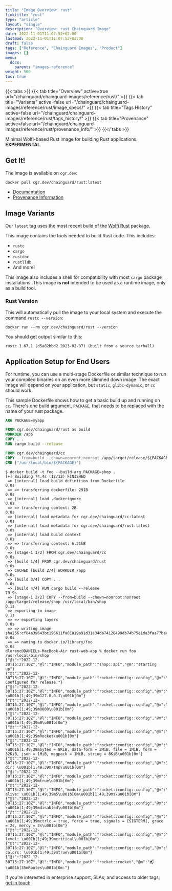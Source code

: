 ```yaml
---
title: "Image Overview: rust"
linktitle: "rust"
type: "article"
layout: "single"
description: "Overview: rust Chainguard Image"
date: 2022-11-01T11:07:52+02:00
lastmod: 2022-11-01T11:07:52+02:00
draft: false
tags: ["Reference", "Chainguard Images", "Product"]
images: []
menu:
  docs:
    parent: "images-reference"
weight: 500
toc: true
---
```


{{< tabs >}}
{{< tab title="Overview" active=true url="/chainguard/chainguard-images/reference/rust/" >}}
{{< tab title="Variants" active=false url="/chainguard/chainguard-images/reference/rust/image_specs/" >}}
{{< tab title="Tags History" active=false url="/chainguard/chainguard-images/reference/rust/tags_history/" >}}
{{< tab title="Provenance" active=false url="/chainguard/chainguard-images/reference/rust/provenance_info/" >}}
{{</ tabs >}}



<!--overview:start-->
Minimal Wolfi-based Rust image for building Rust applications. **EXPERIMENTAL**.
<!--overview:end-->

<!--getting:start-->
## Get It!
The image is available on `cgr.dev`:

```
docker pull cgr.dev/chainguard/rust:latest
```
<!--getting:end-->

<!--body:start-->

- [Documentation](https://edu.chainguard.dev/chainguard/chainguard-images/reference/rust)
- [Provenance Information](https://edu.chainguard.dev/chainguard/chainguard-images/reference/rust/provenance_info/)

## Image Variants

Our `latest` tag uses the most recent build of the [Wolfi Rust](https://github.com/wolfi-dev/os/blob/main/rust.yaml) package.

This image contains the tools needed to build Rust code.
This includes:

* `rustc`
* `cargo`
* `rustdoc`
* `rustlldb`
* And more!

This image also includes a shell for compatibility with most `cargo` package installations.
This image **is not** intended to be used as a runtime image, only as a build tool.

### Rust Version
This will automatically pull the image to your local system and execute the command `rustc --version`:

```shell
docker run --rm cgr.dev/chainguard/rust --version
```

You should get output similar to this:

```
rustc 1.67.1 (d5a82bbd2 2023-02-07) (built from a source tarball)
```

## Application Setup for End Users

For runtime, you can use a multi-stage Dockerfile or similar technique to run your compiled binaries on
an even more slimmed down image.
The exact image will depend on your application, but `static`, `glibc-dynamic`, or `cc` should work.

This sample Dockerfile shows how to get a basic build up and running on `cc`.
There's one build argument, `PACKAGE`, that needs to be replaced with the name of your rust package.

```Dockerfile
ARG PACKAGE=myapp

FROM cgr.dev/chainguard/rust as build
WORKDIR /app
COPY . .
RUN cargo build --release

FROM cgr.dev/chainguard/cc
COPY --from=build --chown=nonroot:nonroot /app/target/release/${PACKAGE} /usr/local/bin/${PACKAGE}
CMD ["/usr/local/bin/${PACKAGE}"]
```

```shell
$ docker build -t foo --build-arg PACKAGE=shop .
[+] Building 74.4s (12/12) FINISHED
 => [internal] load build definition from Dockerfile                                                                                                                                                                                         0.0s
 => => transferring dockerfile: 291B                                                                                                                                                                                                         0.0s
 => [internal] load .dockerignore                                                                                                                                                                                                            0.0s
 => => transferring context: 2B                                                                                                                                                                                                              0.0s
 => [internal] load metadata for cgr.dev/chainguard/cc:latest                                                                                                                                                                                0.0s
 => [internal] load metadata for cgr.dev/chainguard/rust:latest                                                                                                                                                                              0.0s
 => [internal] load build context                                                                                                                                                                                                            0.0s
 => => transferring context: 6.21kB                                                                                                                                                                                                          0.0s
 => [stage-1 1/2] FROM cgr.dev/chainguard/cc                                                                                                                                                                                                 0.0s
 => [build 1/4] FROM cgr.dev/chainguard/rust                                                                                                                                                                                                 0.0s
 => CACHED [build 2/4] WORKDIR /app                                                                                                                                                                                                          0.0s
 => [build 3/4] COPY . .                                                                                                                                                                                                                     0.0s
 => [build 4/4] RUN cargo build --release                                                                                                                                                                                                   73.9s
 => [stage-1 2/2] COPY --from=build --chown=nonroot:nonroot /app/target/release/shop /usr/local/bin/shop                                                                                                                                     0.1s
 => exporting to image                                                                                                                                                                                                                       0.1s
 => => exporting layers                                                                                                                                                                                                                      0.0s
 => => writing image sha256:cf84a39643bc196611fa01819a91d31e34da74128499db74b75e1da3faa77bae                                                                                                                                                 0.0s
 => => naming to docker.io/library/foo                                                                                                                                                                                                       0.0s
dlorenc@DANIELs-MacBook-Air rust-web-app % docker run foo /usr/local/bin/shop
{"@t":"2022-12-30T15:27:10Z","@l":"INFO","module_path":"shop::api","@m":"starting up"}
{"@t":"2022-12-30T15:27:10Z","@l":"INFO","module_path":"rocket::config::config","@m":"🔧 Configured for release."}
{"@t":"2022-12-30T15:27:10Z","@l":"INFO","module_path":"rocket::config::config","@m":"address: \u001b[1;49;39m127.0.0.1\u001b[0m"}
{"@t":"2022-12-30T15:27:10Z","@l":"INFO","module_path":"rocket::config::config","@m":"port: \u001b[1;49;39m8000\u001b[0m"}
{"@t":"2022-12-30T15:27:10Z","@l":"INFO","module_path":"rocket::config::config","@m":"workers: \u001b[1;49;39m8\u001b[0m"}
{"@t":"2022-12-30T15:27:10Z","@l":"INFO","module_path":"rocket::config::config","@m":"ident: \u001b[1;49;39mRocket\u001b[0m"}
{"@t":"2022-12-30T15:27:10Z","@l":"INFO","module_path":"rocket::config::config","@m":"limits: \u001b[1;49;39mbytes = 8KiB, data-form = 2MiB, file = 1MiB, form = 32KiB, json = 1MiB, msgpack = 1MiB, string = 8KiB\u001b[0m"}
{"@t":"2022-12-30T15:27:10Z","@l":"INFO","module_path":"rocket::config::config","@m":"temp dir: \u001b[1;49;39m/tmp\u001b[0m"}
{"@t":"2022-12-30T15:27:10Z","@l":"INFO","module_path":"rocket::config::config","@m":"http/2: \u001b[1;49;39mtrue\u001b[0m"}
{"@t":"2022-12-30T15:27:10Z","@l":"INFO","module_path":"rocket::config::config","@m":"keep-alive: \u001b[1;49;39m5\u001b[0m\u001b[1;49;39ms\u001b[0m"}
{"@t":"2022-12-30T15:27:10Z","@l":"INFO","module_path":"rocket::config::config","@m":"tls: \u001b[1;49;39mdisabled\u001b[0m"}
{"@t":"2022-12-30T15:27:10Z","@l":"INFO","module_path":"rocket::config::config","@m":"shutdown: \u001b[1;49;39mctrlc = true, force = true, signals = [SIGTERM], grace = 2s, mercy = 3s\u001b[0m"}
{"@t":"2022-12-30T15:27:10Z","@l":"INFO","module_path":"rocket::config::config","@m":"log level: \u001b[1;49;39mcritical\u001b[0m"}
{"@t":"2022-12-30T15:27:10Z","@l":"INFO","module_path":"rocket::config::config","@m":"cli colors: \u001b[1;49;39mtrue\u001b[0m"}
{"@t":"2022-12-30T15:27:10Z","@l":"INFO","module_path":"rocket::rocket","@m":"📬 \u001b[35mRoutes\u001b[0m:"}
```

If you're interested in enterprise support, SLAs, and access to older tags, [get in touch](https://www.chainguard.dev/chainguard-images).
<!--body:end-->

